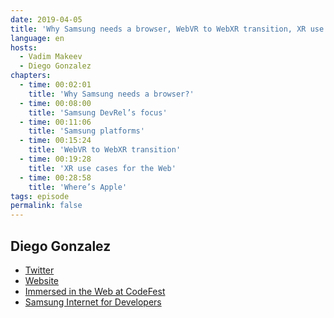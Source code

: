 ```yaml
---
date: 2019-04-05
title: 'Why Samsung needs a browser, WebVR to WebXR transition, XR use cases for the Web'
language: en
hosts:
  - Vadim Makeev
  - Diego Gonzalez
chapters:
  - time: 00:02:01
    title: 'Why Samsung needs a browser?'
  - time: 00:08:00
    title: 'Samsung DevRel’s focus'
  - time: 00:11:06
    title: 'Samsung platforms'
  - time: 00:15:24
    title: 'WebVR to WebXR transition'
  - time: 00:19:28
    title: 'XR use cases for the Web'
  - time: 00:28:58
    title: 'Where’s Apple'
tags: episode
permalink: false
---
```


## Diego Gonzalez

- [Twitter](https://twitter.com/diekus)
- [Website](https://diek.us/)
- [Immersed in the Web at CodeFest](https://2019.codefest.ru/lecture/1402)
- [Samsung Internet for Developers](https://medium.com/samsung-internet-dev)
